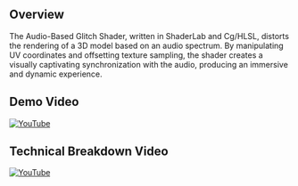 ## Overview
The Audio-Based Glitch Shader, written in ShaderLab and Cg/HLSL, distorts the rendering of a 3D model based on an audio spectrum. By manipulating UV coordinates and offsetting texture sampling, the shader creates a visually captivating synchronization with the audio, producing an immersive and dynamic experience.

## Demo Video
[![YouTube](http://i.ytimg.com/vi/eYnMLclGtHo/hqdefault.jpg)](https://www.youtube.com/watch?v=eYnMLclGtHo)

## Technical Breakdown Video
[![YouTube](http://i.ytimg.com/vi/PUKxRIbc1GQ/hqdefault.jpg)](https://www.youtube.com/watch?v=PUKxRIbc1GQ)